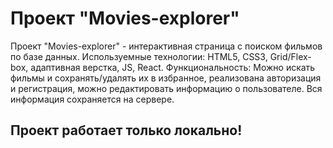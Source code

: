 # Проект "Movies-explorer"

Проект "Movies-explorer" - интерактивная страница с поиском фильмов по базе данных.
Используемные технологии: HTML5, CSS3, Grid/Flex-box, адаптивная верстка, JS, React.
Функциональность: Можно искать фильмы и сохранять/удалять их в избранное, реализована авторизация и регистрация, можно редактировать информацию о пользователе.
Вся информация сохраняется на сервере.

## Проект работает только локально!